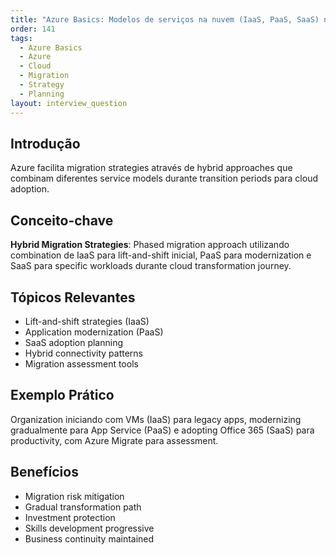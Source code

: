 ```yaml
---
title: "Azure Basics: Modelos de serviços na nuvem (IaaS, PaaS, SaaS) no Azure"
order: 141
tags:
  - Azure Basics
  - Azure
  - Cloud
  - Migration
  - Strategy
  - Planning
layout: interview_question
---
```


## Introdução

Azure facilita migration strategies através de hybrid approaches que combinam diferentes service models durante transition periods para cloud adoption.

## Conceito-chave

**Hybrid Migration Strategies**: Phased migration approach utilizando combination de IaaS para lift-and-shift inicial, PaaS para modernization e SaaS para specific workloads durante cloud transformation journey.

## Tópicos Relevantes

- Lift-and-shift strategies (IaaS)
- Application modernization (PaaS)
- SaaS adoption planning
- Hybrid connectivity patterns
- Migration assessment tools

## Exemplo Prático

Organization iniciando com VMs (IaaS) para legacy apps, modernizing gradualmente para App Service (PaaS) e adopting Office 365 (SaaS) para productivity, com Azure Migrate para assessment.

## Benefícios

- Migration risk mitigation
- Gradual transformation path
- Investment protection
- Skills development progressive
- Business continuity maintained

